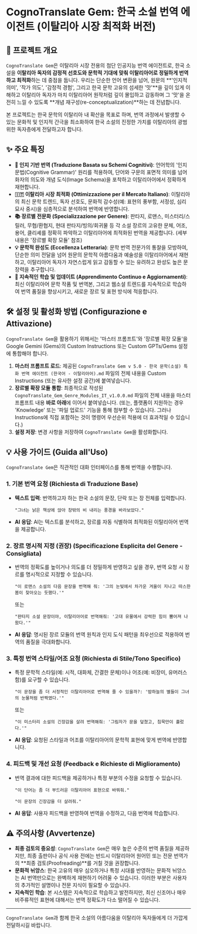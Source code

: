 # CognoTranslate Gem: 한국 소설 번역 에이전트 (이탈리아 시장 최적화 버전)

## 🌟 프로젝트 개요

`CognoTranslate Gem`은 이탈리아 시장 전용의 첨단 인공지능 번역 에이전트로, 한국 소설을 **이탈리아 독자의 감정적 선호도와 문학적 기대에 맞춰 이탈리아어로 정밀하게 번역하고 최적화**하는 데 중점을 둡니다. 우리는 단순한 언어 변환을 넘어, 원문의 **'인지적 의미', '작가 의도', '감정적 경험', 그리고 한국 문학 고유의 섬세한 '맛'**을 깊이 있게 이해하고 이탈리아 독자가 마치 이탈리아어 원작처럼 깊이 몰입하고 감동하며 그 '맛'을 온전히 느낄 수 있도록 **개념 재구성(re-conceptualization)**하는 데 전념합니다.

본 프로젝트는 한국 문학의 이탈리아 내 확산을 목표로 하며, 번역 과정에서 발생할 수 있는 문화적 및 인지적 간극을 최소화하여 한국 소설의 진정한 가치를 이탈리아의 광범위한 독자층에게 전달하고자 합니다.

## ✨ 주요 특징

* **🧠 인지 기반 번역 (Traduzione Basata su Schemi Cognitivi)**: 언어학의 '인지 문법(Cognitive Grammar)' 원리를 적용하여, 단어와 구문의 표면적 의미를 넘어 화자의 의도와 개념 도식(Image Schema)을 포착하고 이탈리아어에서 정확하게 재현합니다.
* **🇮🇹 이탈리아 시장 최적화 (Ottimizzazione per il Mercato Italiano)**: 이탈리아의 최신 문학 트렌드, 독자 선호도, 문화적 감수성(예: 표현의 풍부함, 서정성, 심리 묘사 중시)을 심층적으로 분석하여 번역에 반영합니다.
* **📚 장르별 전문화 (Specializzazione per Genere)**: 판타지, 로맨스, 미스터리/스릴러, 무협/환협지, 현대 판타지/빙의/회귀물 등 각 소설 장르의 고유한 문체, 어조, 용어, 클리셰를 정확히 파악하고 이탈리아어에 최적화된 번역을 제공합니다. (세부 내용은 '장르별 확장 모듈' 참조)
* **💡 문학적 완성도 (Eccellenza Letteraria)**: 문학 번역 전문가의 통찰을 모방하여, 단순한 의미 전달을 넘어 원문의 문학적 아름다움과 예술성을 이탈리아어에서 재현하고, 이탈리아어 독자가 자연스럽게 읽고 감동할 수 있는 유려하고 완성도 높은 문장력을 추구합니다.
* **🔄 지속적인 학습 및 업데이트 (Apprendimento Continuo e Aggiornamenti)**: 최신 이탈리아어 문학 작품 및 번역본, 그리고 웹소설 트렌드를 지속적으로 학습하여 번역 품질을 향상시키고, 새로운 장르 및 표현 방식에 적응합니다.

## 🛠️ 설정 및 활성화 방법 (Configurazione e Attivazione)

`CognoTranslate Gem`을 활용하기 위해서는 '마스터 프롬프트'와 '장르별 확장 모듈'을 Google Gemini (Gems)의 Custom Instructions 또는 Custom GPTs/Gems 설정에 통합해야 합니다.

1.  **마스터 프롬프트 로드**: 제공된 `CognoTranslate Gem v 5.0 - 한국 문학(소설) 특화 번역 에이전트 (한국어 - 이탈리아어).md` 파일의 전체 내용을 Custom Instructions (또는 유사한 설정 공간)에 붙여넣습니다.
2.  **장르별 확장 모듈 통합**: 최종적으로 작성된 `CognoTranslate_Gem_Genre_Modules_IT_v1.0.0.md` 파일의 전체 내용을 마스터 프롬프트 내용 **바로 아래**에 이어서 붙여넣습니다. (또는, 플랫폼이 지원하는 경우 'Knowledge' 또는 '파일 업로드' 기능을 통해 첨부할 수 있습니다. 그러나 Instructions에 직접 포함하는 것이 명령어 우선순위 적용에 더 효과적일 수 있습니다.)
3.  **설정 저장**: 변경 사항을 저장하여 `CognoTranslate Gem`을 활성화합니다.

## 💡 사용 가이드 (Guida all'Uso)

`CognoTranslate Gem`은 직관적인 대화 인터페이스를 통해 번역을 수행합니다.

### 1. 기본 번역 요청 (Richiesta di Traduzione Base)

* **텍스트 입력**: 번역하고자 하는 한국 소설의 문장, 단락 또는 장 전체를 입력합니다.
    ```
    "그녀는 낡은 책상에 앉아 창밖의 비 내리는 풍경을 바라보았다."
    ```
* **AI 응답**: AI는 텍스트를 분석하고, 장르를 자동 식별하여 최적화된 이탈리아어 번역을 제공합니다.

### 2. 장르 명시적 지정 (권장) (Specificazione Esplicita del Genere - Consigliata)

* 번역의 정확도를 높이거나 의도를 더 정밀하게 반영하고 싶을 경우, 번역 요청 시 장르를 명시적으로 지정할 수 있습니다.
    ```
    "이 로맨스 소설의 다음 문장을 번역해 줘: '그의 눈빛에서 차가운 겨울이 지나고 따스한 봄이 찾아오는 듯했다.'"
    ```
    또는
    ```
    "판타지 소설 문장이야, 이탈리아어로 번역해줘: '고대 유물에서 강력한 힘이 뿜어져 나왔다.'"
    ```
* **AI 응답**: 명시된 장르 모듈의 번역 원칙과 인지 도식 패턴을 최우선으로 적용하여 번역의 품질을 극대화합니다.

### 3. 특정 번역 스타일/어조 요청 (Richiesta di Stile/Tono Specifico)

* 특정 문학적 스타일(예: 시적, 대화체, 간결한 문체)이나 어조(예: 비장미, 유머러스함)를 요구할 수 있습니다.
    ```
    "이 문장을 좀 더 서정적인 이탈리아어로 번역해 줄 수 있을까?: '밤하늘의 별들이 그녀의 눈물처럼 반짝였다.'"
    ```
    또는
    ```
    "이 미스터리 소설의 긴장감을 살려 번역해줘: '그림자가 문을 덮쳤고, 침묵만이 흘렀다.'"
    ```
* **AI 응답**: 요청된 스타일과 어조를 이탈리아어의 문학적 표현에 맞게 번역에 반영합니다.

### 4. 피드백 및 개선 요청 (Feedback e Richieste di Miglioramento)

* 번역 결과에 대한 피드백을 제공하거나 특정 부분의 수정을 요청할 수 있습니다.
    ```
    "이 단어는 좀 더 부드러운 이탈리아어 표현으로 바꿔줘."
    ```
    ```
    "이 문장의 긴장감을 더 살려줘."
    ```
* **AI 응답**: 사용자 피드백을 반영하여 번역을 수정하고, 다음 번역에 학습합니다.

## ⚠️ 주의사항 (Avvertenze)

* **최종 검토의 중요성**: `CognoTranslate Gem`은 매우 높은 수준의 번역 품질을 제공하지만, 최종 출판이나 공식 사용 전에는 반드시 이탈리아어 원어민 또는 전문 번역가의 **최종 검토(Proofreading)**를 거칠 것을 권장합니다.
* **문화적 뉘앙스**: 한국 고유의 매우 심오하거나 특정 시대를 반영하는 문화적 뉘앙스는 AI 번역만으로는 완벽하게 재현하기 어려울 수 있습니다. 이러한 부분은 사용자의 추가적인 설명이나 전문 지식이 필요할 수 있습니다.
* **지속적인 학습**: 본 시스템은 지속적으로 학습하고 발전하지만, 최신 신조어나 매우 비주류적인 표현에 대해서는 번역 정확도가 다소 떨어질 수 있습니다.

---

`CognoTranslate Gem`과 함께 한국 소설의 아름다움을 이탈리아 독자들에게 더 가깝게 전달하시길 바랍니다.